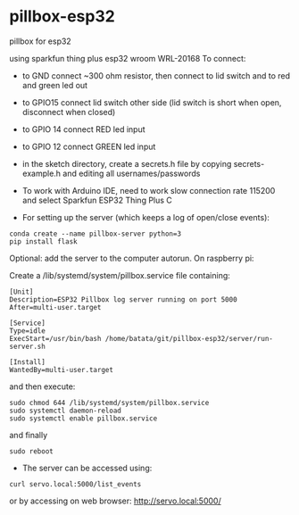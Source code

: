 # pillbox-esp32
pillbox for esp32

using sparkfun thing plus esp32 wroom WRL-20168
To connect:
* to GND connect ~300 ohm resistor, then connect to lid switch and to red and green led out
* to GPIO15 connect lid switch other side (lid switch is short when open, disconnect when closed)
* to GPIO 14 connect RED led input
* to GPIO 12 connect GREEN led input

* in the sketch directory, create a secrets.h file by copying secrets-example.h and editing all usernames/passwords

* To work with Arduino IDE, need to work slow connection rate 115200 and select Sparkfun ESP32 Thing Plus C

* For setting up the server (which keeps a log of open/close events):

```
conda create --name pillbox-server python=3
pip install flask
```

Optional: add the server to the computer autorun. On raspberry pi:

Create a /lib/systemd/system/pillbox.service file containing:

 ```
 [Unit]
 Description=ESP32 Pillbox log server running on port 5000
 After=multi-user.target

 [Service]
 Type=idle
 ExecStart=/usr/bin/bash /home/batata/git/pillbox-esp32/server/run-server.sh

 [Install]
 WantedBy=multi-user.target
```

and then execute:
```
sudo chmod 644 /lib/systemd/system/pillbox.service
sudo systemctl daemon-reload
sudo systemctl enable pillbox.service
```

and finally

```
sudo reboot
```

* The server can be accessed using:

```
curl servo.local:5000/list_events
```

or by accessing on web browser:
http://servo.local:5000/

